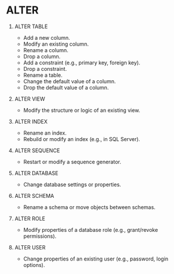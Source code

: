 # ALTER

1. ALTER TABLE

   - Add a new column.
   - Modify an existing column.
   - Rename a column.
   - Drop a column.
   - Add a constraint (e.g., primary key, foreign key).
   - Drop a constraint.
   - Rename a table.
   - Change the default value of a column.
   - Drop the default value of a column.

1. ALTER VIEW

   - Modify the structure or logic of an existing view.

1. ALTER INDEX

   - Rename an index.
   - Rebuild or modify an index (e.g., in SQL Server).

1. ALTER SEQUENCE
   - Restart or modify a sequence generator.
1. ALTER DATABASE
   - Change database settings or properties.
1. ALTER SCHEMA

   - Rename a schema or move objects between schemas.

1. ALTER ROLE

   - Modify properties of a database role (e.g., grant/revoke permissions).

1. ALTER USER

   - Change properties of an existing user (e.g., password, login options).
